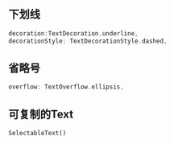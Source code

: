 ## 下划线
```dart
decoration:TextDecoration.underline,
decorationStyle: TextDecorationStyle.dashed,
```
## 省略号
```dart
overflow: TextOverflow.ellipsis,
```
## 可复制的Text 
```dart
SelectableText()
```

            
